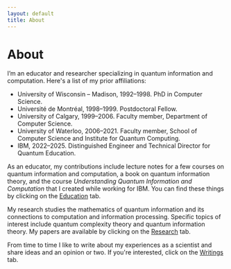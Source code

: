 ```yaml
---
layout: default
title: About
---
```


# About

I’m an educator and researcher specializing in quantum information and computation. Here's a list of my prior affiliations:

- University of Wisconsin – Madison, 1992–1998. PhD in Computer Science.
- Université de Montréal, 1998–1999. Postdoctoral Fellow.
- University of Calgary, 1999–2006. Faculty member, Department of Computer Science.
- University of Waterloo, 2006–2021. Faculty member, School of Computer Science and Institute for Quantum Computing.
- IBM, 2022–2025. Distinguished Engineer and Technical Director for Quantum Education.

As an educator, my contributions include lecture notes for a few courses on quantum information and computation, a book on quantum information theory, and the course *Understanding Quantum Information and Computation* that I created while working for IBM. You can find these things by clicking on the <a href="{{ '/education.html' | relative_url }}">Education</a> tab.

My research studies the mathematics of quantum information and its connections to computation and information processing. Specific topics of interest include quantum complexity theory and quantum information theory. My papers are available by clicking on the <a href="{{ '/research.html' | relative_url }}">Research</a> tab.

From time to time I like to write about my experiences as a scientist and share ideas and an opinion or two. If you're interested, click on the <a href="{{ '/writings.html' | relative_url }}">Writings</a> tab.
